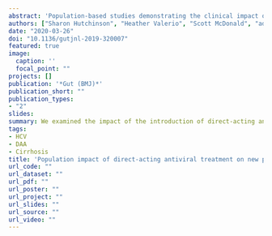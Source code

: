 ```yaml
---
abstract: 'Population-based studies demonstrating the clinical impact of interferon-free direct-acting antiviral (DAA) therapies are lacking. We examined the impact of the introduction of DAAs on HCV-related decompensated cirrhosis (DC) through analysis of population-based data from Scotland.'
authors: ["Sharon Hutchinson", "Heather Valerio", "Scott McDonald", "admin", "Kevin Pollock", "Shanley Smith", "Stephen Barclay", "John Dillon", "Raymond Fox", "Peter Bramley", "Andrew Fraser", "Nicholas Kennedy", "Rory Gunson", "Kate Templeton", "Hamish Innes", "Allan McLeod", "Amanda Weir", "Peter Hayes", "David Goldberg"]
date: "2020-03-26"
doi: "10.1136/gutjnl-2019-320007"
featured: true
image:
  caption: ''
  focal_point: ""
projects: []
publication: '*Gut (BMJ)*'
publication_short: ""
publication_types:
- "2"
slides:
summary: We examined the impact of the introduction of direct-acting antiviral (DAA) therapies on hepatitis C related decompensated cirrhosis (DC) through analysis of population-based data from Scotland.
tags:
- HCV
- DAA
- Cirrhosis
title: 'Population impact of direct-acting antiviral treatment on new presentations of hepatitis C-related decompensated cirrhosis: a national record-linkage study'
url_code: ""
url_dataset: ""
url_pdf: ""
url_poster: ""
url_project: ""
url_slides: ""
url_source: ""
url_video: ""
---
```

